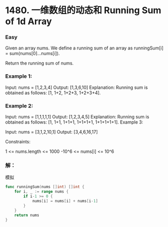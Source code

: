# 1480. 一维数组的动态和 Running Sum of 1d Array

### Easy

Given an array nums. We define a running sum of an array as runningSum[i] = sum(nums[0]…nums[i]).

Return the running sum of nums.

### Example 1:

Input: nums = [1,2,3,4]
Output: [1,3,6,10]
Explanation: Running sum is obtained as follows: [1, 1+2, 1+2+3, 1+2+3+4].

### Example 2:

Input: nums = [1,1,1,1,1]
Output: [1,2,3,4,5]
Explanation: Running sum is obtained as follows: [1, 1+1, 1+1+1, 1+1+1+1, 1+1+1+1+1].
Example 3:

Input: nums = [3,1,2,10,1]
Output: [3,4,6,16,17]

Constraints:

1 <= nums.length <= 1000
-10^6 <= nums[i] <= 10^6

### 解：

模拟

```go
func runningSum(nums []int) []int {
	for i, _ := range nums {
		if i-1 >= 0 {
			nums[i] = nums[i] + nums[i-1]
		}
	}
	return nums
}
```